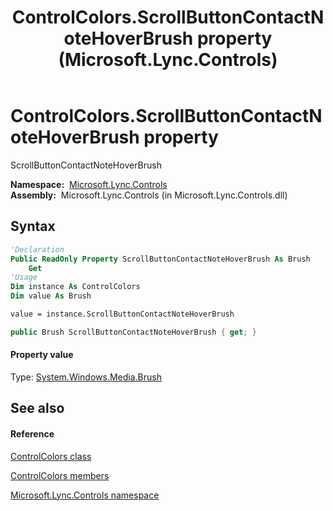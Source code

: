 ﻿---
title: ControlColors.ScrollButtonContactNoteHoverBrush property  (Microsoft.Lync.Controls)
TOCTitle: 'ScrollButtonContactNoteHoverBrush property '
ms:assetid: P:Microsoft.Lync.Controls.ControlColors.ScrollButtonContactNoteHoverBrush_DI_3_UC_OCS14MrefLyncWPF
ms:mtpsurl: https://msdn.microsoft.com/en-us/library/microsoft.lync.controls.controlcolors.scrollbuttoncontactnotehoverbrush_di_3_uc_ocs14mreflyncwpf(v=office.15)
ms:contentKeyID: 48597561
ms.date: 07/28/2014
mtps_version: v=office.15
f1_keywords:
- Microsoft.Lync.Controls.ControlColors.ScrollButtonContactNoteHoverBrush
dev_langs:
- CSharp
- JScript
- VB
- other
---

# ControlColors.ScrollButtonContactNoteHoverBrush property

ScrollButtonContactNoteHoverBrush

**Namespace:**  [Microsoft.Lync.Controls](microsoft-lync-controls-namespace_1.md)  
**Assembly:**  Microsoft.Lync.Controls (in Microsoft.Lync.Controls.dll)

## Syntax

``` vb
'Declaration
Public ReadOnly Property ScrollButtonContactNoteHoverBrush As Brush
    Get
'Usage
Dim instance As ControlColors
Dim value As Brush

value = instance.ScrollButtonContactNoteHoverBrush
```

``` csharp
public Brush ScrollButtonContactNoteHoverBrush { get; }
```

#### Property value

Type: [System.Windows.Media.Brush](http://msdn2.microsoft.com/en-us/library/ms634880)  

## See also

#### Reference

[ControlColors class](controlcolors-class-microsoft-lync-controls_1.md)

[ControlColors members](controlcolors-members-microsoft-lync-controls_1.md)

[Microsoft.Lync.Controls namespace](microsoft-lync-controls-namespace_1.md)

